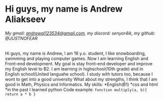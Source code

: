 # Hi guys, my name is Andrew Aliakseev
###### My gmail: andrewal123534@gmail.com, my discord: senyor4ik, my github: @JUSTNOFEAR
Hi guys, my name is Andrew, I am 16 y.o. student, I like snowboarding, swimming and playing computer games. 
Now I am learning English and Front-end development. My goal is stay front-end developer and improve my English level to B2.
I am learning in highschool(10th grade) and in English school(United languahe school). I study with tutors too, because I wont to get into a good university
What about my strengths, I think that I am good in Math, Physics and Informatics.
    My skills:
        *English(B1)
        *css and html
        *in the past I learned python
    Code example:
    ```
        function multiply(a, b){
        return a * b
        }
    ```

